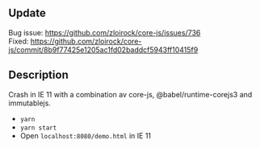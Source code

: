 ## Update
Bug issue: https://github.com/zloirock/core-js/issues/736  
Fixed: https://github.com/zloirock/core-js/commit/8b9f77425e1205ac1fd02baddcf5943ff10415f9

## Description
Crash in IE 11 with a combination av core-js, @babel/runtime-corejs3 and immutablejs.

  - `yarn`
  - `yarn start`
  - Open `localhost:8080/demo.html` in IE 11
